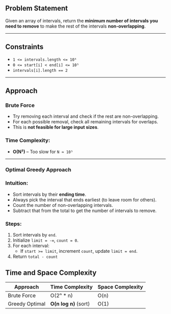 ## Problem Statement

Given an array of intervals, return the **minimum number of intervals you need to remove** to make the rest of the intervals **non-overlapping**.

---

## Constraints

- `1 <= intervals.length <= 10⁵`
- `0 <= start[i] < end[i] <= 10⁵`
- `intervals[i].length == 2`

---

## Approach

### Brute Force

- Try removing each interval and check if the rest are non-overlapping.
- For each possible removal, check all remaining intervals for overlaps.
- This is **not feasible for large input sizes**.

### Time Complexity:

- **O(N²)** – Too slow for `N ≈ 10⁵`

---

### Optimal Greedy Approach

### Intuition:

- Sort intervals by their **ending time**.
- Always pick the interval that ends earliest (to leave room for others).
- Count the number of non-overlapping intervals.
- Subtract that from the total to get the number of intervals to remove.

### Steps:

1. Sort intervals by `end`.
2. Initialize `limit = -∞`, `count = 0`.
3. For each interval:
   - If `start >= limit`, increment `count`, update `limit = end`.
4. Return `total - count`

## Time and Space Complexity

| Approach       | Time Complexity       | Space Complexity |
| -------------- | --------------------- | ---------------- |
| Brute Force    | O(2ⁿ \* n)            | O(n)             |
| Greedy Optimal | **O(n log n)** (sort) | O(1)             |

